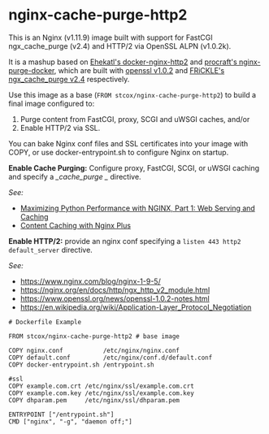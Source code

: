 # nginx-cache-purge-http2

This is an Nginx (v1.11.9) image built with support for FastCGI ngx_cache_purge (v2.4) and HTTP/2 via OpenSSL ALPN (v1.0.2k).

It is a mashup based on [Ehekatl's docker-nginx-http2](https://github.com/Ehekatl/docker-nginx-http2) and [procraft's nginx-purge-docker](https://github.com/procraft/nginx-purge-docker), which are built with [openssl v1.0.2](https://www.openssl.org/) and [FRiCKLE's ngx_cache_purge v2.4](https://github.com/FRiCKLE/ngx_cache_purge) respectively.

Use this image as a base (```FROM stcox/nginx-cache-purge-http2```) to build a final image configured to:

1. Purge content from FastCGI, proxy, SCGI and uWSGI caches, and/or
2. Enable HTTP/2 via SSL.

You can bake Nginx conf files and SSL certificates into your image with COPY, or use docker-entrypoint.sh to configure Nginx on startup.

**Enable Cache Purging:** Configure proxy, FastCGI, SCGI, or uWSGI caching and specify a *_cache_purge _* directive. 

_See:_
- [Maximizing Python Performance with NGINX, Part 1: Web Serving and Caching](https://www.nginx.com/blog/maximizing-python-performance-with-nginx-parti-web-serving-and-caching/)
- [Content Caching with Nginx Plus](https://www.nginx.com/products/content-caching-nginx-plus/)


**Enable HTTP/2:** provide an nginx conf specifying a ```listen 443 http2 default_server``` directive.

_See:_
- https://www.nginx.com/blog/nginx-1-9-5/
- https://nginx.org/en/docs/http/ngx_http_v2_module.html
- https://www.openssl.org/news/openssl-1.0.2-notes.html
- https://en.wikipedia.org/wiki/Application-Layer_Protocol_Negotiation

```
# Dockerfile Example

FROM stcox/nginx-cache-purge-http2 # base image

COPY nginx.conf           /etc/nginx/nginx.conf
COPY default.conf         /etc/nginx/conf.d/default.conf
COPY docker-entrypoint.sh /entrypoint.sh

#ssl
COPY example.com.crt /etc/nginx/ssl/example.com.crt
COPY example.com.key /etc/nginx/ssl/example.com.key
COPY dhparam.pem     /etc/nginx/ssl/dhparam.pem

ENTRYPOINT ["/entrypoint.sh"]
CMD ["nginx", "-g", "daemon off;"]
```
